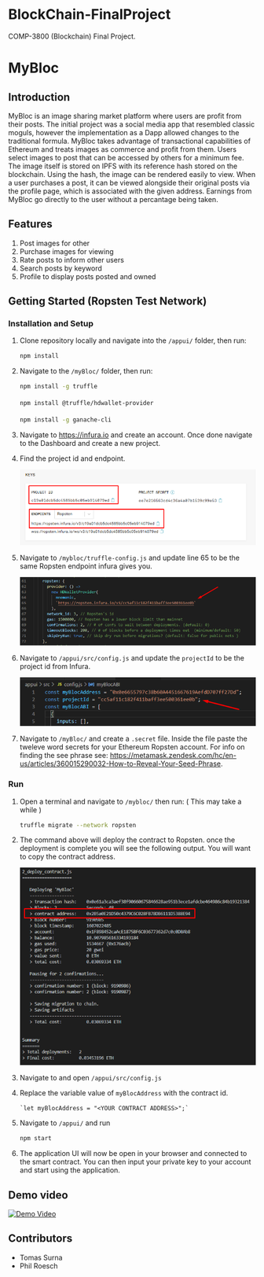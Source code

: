 # BlockChain-FinalProject

COMP-3800 (Blockchain) Final Project.

# MyBloc

## Introduction

MyBloc is an image sharing market platform where users are profit from their posts. The initial project was a social media app that resembled classic moguls, however the implementation as a Dapp allowed changes to the traditional formula. MyBloc takes advantage of transactional capabilities of Ethereum and treats images as commerce and profit from them. Users select images to post that can be accessed by others for a minimum fee. The image itself is stored on IPFS with its reference hash stored on the blockchain. Using the hash, the image can be rendered easily to view. When a user purchases a post, it can be viewed alongside their original posts via the profile page, which is associated with the given address. Earnings from MyBloc go directly to the user without a percantage being taken.

## Features

1. Post images for other
2. Purchase images for viewing
3. Rate posts to inform other users
4. Search posts by keyword
5. Profile to display posts posted and owned

## Getting Started (Ropsten Test Network)

### Installation and Setup

1. Clone repository locally and navigate into the `/appui/` folder, then run:

   ```bash
   npm install
   ```

2. Navigate to the `/myBloc/` folder, then run:

   ```bash
   npm install -g truffle

   npm install @truffle/hdwallet-provider

   npm install -g ganache-cli
   ```

3. Navigate to https://infura.io and create an account. Once done navigate to the Dashboard and create a new project. 

4. Find the project id and endpoint.

    ![Infura Keys](/images/Infura_Project_Info.png)

5. Navigate to `/mybloc/truffle-config.js` and update line 65 to be the same Ropsten endpoint infura gives you.

    ![Truffle Config](/images/Truffle-Config-Ropsten-URL.png)

6. Navigate to `/appui/src/config.js` and update the `projectId` to be the project id from Infura.

    ![Config JS](/images/Config-Project-Id.PNG)

7. Navigate to `/myBloc/` and create a `.secret` file. Inside the file paste the tweleve word secrets for your Ethereum Ropsten account. For info on finding the see phrase see: https://metamask.zendesk.com/hc/en-us/articles/360015290032-How-to-Reveal-Your-Seed-Phrase. 

### Run

1.  Open a terminal and navigate to `/mybloc/` then run: ( This may take a while )
    ```bash
    truffle migrate --network ropsten
    ```
2.  The command above will deploy the contract to Ropsten. once the deployment is complete you will see the following output. You will want to copy the contract address. 

    ![Truffle Migrate Output](/images/Truffle-Migrate-Ropsten-Output.png)

3.  Navigate to and open `/appui/src/config.js`

4.  Replace the variable value of `myBlocAddress` with the contract id.

        `let myBlocAddress = "<YOUR CONTRACT ADDRESS>";`

5. Navigate to `/appui/` and run

    ```bash
    npm start
    ```

6. The application UI will now be open in your browser and connected to the smart contract. You can then input your private key to your account and start using the application. 

## Demo video

[![Demo Video](https://img.youtube.com/vi/M0d_4ZCgBuI/0.jpg)](https://youtu.be/M0d_4ZCgBuI)

## Contributors

- Tomas Surna
- Phil Roesch
